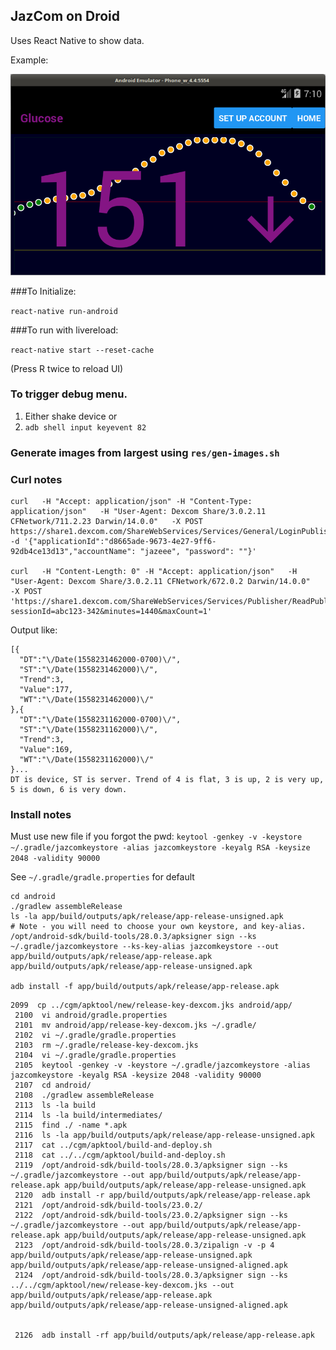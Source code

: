 ## JazCom on Droid

Uses React Native to show data.

Example:

![Alt text](app-screen.png?raw=true "Screenshot")

###To Initialize:

`react-native run-android`

###To run with livereload:

`react-native start --reset-cache`

(Press R twice to reload UI)


### To trigger debug menu.

1. Either shake device or
2. `adb shell input keyevent 82`

### Generate images from largest using `res/gen-images.sh`

### Curl notes
```
curl   -H "Accept: application/json" -H "Content-Type: application/json"   -H "User-Agent: Dexcom Share/3.0.2.11 CFNetwork/711.2.23 Darwin/14.0.0"   -X POST https://share1.dexcom.com/ShareWebServices/Services/General/LoginPublisherAccountByName   -d '{"applicationId":"d8665ade-9673-4e27-9ff6-92db4ce13d13","accountName": "jazeee", "password": ""}'

curl   -H "Content-Length: 0" -H "Accept: application/json"   -H "User-Agent: Dexcom Share/3.0.2.11 CFNetwork/672.0.2 Darwin/14.0.0"   -X POST 'https://share1.dexcom.com/ShareWebServices/Services/Publisher/ReadPublisherLatestGlucoseValues?sessionId=abc123-342&minutes=1440&maxCount=1'
```
Output like:
```
[{
  "DT":"\/Date(1558231462000-0700)\/",
  "ST":"\/Date(1558231462000)\/",
  "Trend":3,
  "Value":177,
  "WT":"\/Date(1558231462000)\/"
},{
  "DT":"\/Date(1558231162000-0700)\/",
  "ST":"\/Date(1558231162000)\/",
  "Trend":3,
  "Value":169,
  "WT":"\/Date(1558231162000)\/"
}...
DT is device, ST is server. Trend of 4 is flat, 3 is up, 2 is very up, 5 is down, 6 is very down.
```
### Install notes
Must use new file if you forgot the pwd:
`keytool -genkey -v -keystore ~/.gradle/jazcomkeystore -alias jazcomkeystore -keyalg RSA -keysize 2048 -validity 90000`

See `~/.gradle/gradle.properties` for default

```
cd android
./gradlew assembleRelease
ls -la app/build/outputs/apk/release/app-release-unsigned.apk
# Note - you will need to choose your own keystore, and key-alias.
/opt/android-sdk/build-tools/28.0.3/apksigner sign --ks ~/.gradle/jazcomkeystore --ks-key-alias jazcomkeystore --out app/build/outputs/apk/release/app-release.apk app/build/outputs/apk/release/app-release-unsigned.apk

adb install -f app/build/outputs/apk/release/app-release.apk
```

```
2099  cp ../cgm/apktool/new/release-key-dexcom.jks android/app/
 2100  vi android/gradle.properties
 2101  mv android/app/release-key-dexcom.jks ~/.gradle/
 2102  vi ~/.gradle/gradle.properties
 2103  rm ~/.gradle/release-key-dexcom.jks
 2104  vi ~/.gradle/gradle.properties
 2105  keytool -genkey -v -keystore ~/.gradle/jazcomkeystore -alias jazcomkeystore -keyalg RSA -keysize 2048 -validity 90000
 2107  cd android/
 2108  ./gradlew assembleRelease
 2113  ls -la build
 2114  ls -la build/intermediates/
 2115  find ./ -name *.apk
 2116  ls -la app/build/outputs/apk/release/app-release-unsigned.apk
 2117  cat ../cgm/apktool/build-and-deploy.sh
 2118  cat ../../cgm/apktool/build-and-deploy.sh
 2119  /opt/android-sdk/build-tools/28.0.3/apksigner sign --ks ~/.gradle/jazcomkeystore --out app/build/outputs/apk/release/app-release.apk app/build/outputs/apk/release/app-release-unsigned.apk
 2120  adb install -r app/build/outputs/apk/release/app-release.apk
 2121  /opt/android-sdk/build-tools/23.0.2/
 2122  /opt/android-sdk/build-tools/23.0.2/apksigner sign --ks ~/.gradle/jazcomkeystore --out app/build/outputs/apk/release/app-release.apk app/build/outputs/apk/release/app-release-unsigned.apk
 2123  /opt/android-sdk/build-tools/28.0.3/zipalign -v -p 4 app/build/outputs/apk/release/app-release-unsigned.apk app/build/outputs/apk/release/app-release-unsigned-aligned.apk
 2124  /opt/android-sdk/build-tools/28.0.3/apksigner sign --ks ../../cgm/apktool/new/release-key-dexcom.jks --out app/build/outputs/apk/release/app-release.apk app/build/outputs/apk/release/app-release-unsigned-aligned.apk


 2126  adb install -rf app/build/outputs/apk/release/app-release.apk
```
